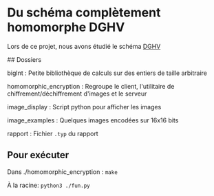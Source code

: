 # Du schéma complètement homomorphe DGHV

Lors de ce projet, nous avons étudié le schéma [DGHV](https://link.springer.com/chapter/10.1007/978-3-642-13190-5_2)

## Dossiers

bigInt : Petite bibliothèque de calculs sur des entiers de taille arbitraire

homomorphic_encryption : Regroupe le client, l'utilitaire de chiffrement/déchiffrement d'images et le serveur 

image_display : Script python pour afficher les images

image_examples : Quelques images encodées sur 16x16 bits

rapport : Fichier `.typ` du rapport

## Pour exécuter
Dans ./homomorphic_encryption :
`make`

À la racine:
`python3 ./fun.py`

